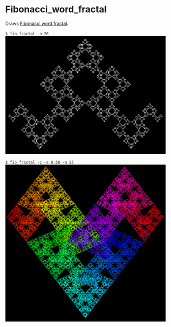 # Fibonacci_word_fractal

Draws [Fibonacci word fractal](http://www.mathematica-journal.com/2014/02/properties-and-generalizations-of-the-fibonacci-word-fractal/gg).


`$ fib_fractal -n 20`
![n20](https://raw.githubusercontent.com/lesguillemets/screenshots/master/fibonacci_word_fractal/fib_fractal_n20.png)

`$ fib_fractal -c -a 0.58 -n 23`
![a058](https://raw.githubusercontent.com/lesguillemets/screenshots/master/fibonacci_word_fractal/fib_fractal_c_a058_n23.png)
